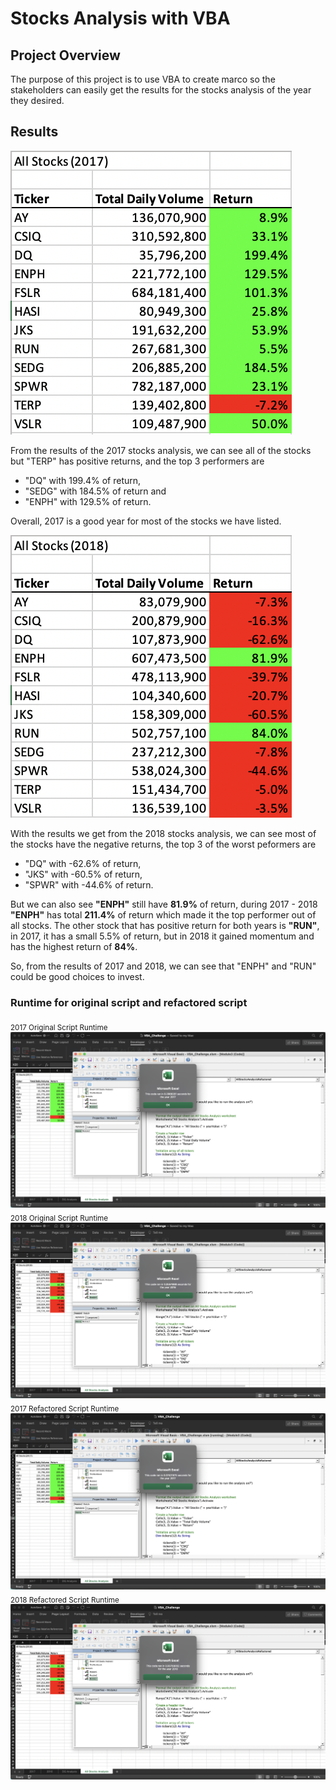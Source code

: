 # Stocks Analysis with VBA

## Project Overview

The purpose of this project is to use VBA to create marco so the stakeholders can easily get the results for the stocks analysis of the year they desired.


## Results

![2017 Stocks Analysis Result](2017_Stocks_Analysis_results.png)

From the results of the 2017 stocks analysis, we can see all of the stocks but "TERP" has positive returns, and the top 3 performers are 

- "DQ" with 199.4% of return, 
- "SEDG" with 184.5% of return and 
- "ENPH" with 129.5% of return. 

Overall, 2017 is a good year for most of the stocks we have listed.

![2018 Stocks Analysis Result](2018_Stocks_Analysis_results.png)

With the results we get from the 2018 stocks analysis, we can see most of the stocks have the negative returns, the top 3 of the worst peformers are

- "DQ" with -62.6% of return, 
- "JKS" with -60.5% of return, 
- "SPWR" with -44.6% of return. 

But we can also see **"ENPH"** still have **81.9%** of return, during 2017 - 2018 **"ENPH"** has total **211.4%** of return which made it the top performer out of all stocks. The other stock that has positive return for both years is **"RUN"**, in 2017, it has a small 5.5% of return, but in 2018 it gained momentum and has the highest return of **84%**.

So, from the results of 2017 and 2018, we can see that "ENPH" and "RUN" could be good choices to invest.

### Runtime for original script and refactored script
<sub>2017 Original Script Runtime</sub>
![2017 Original Script Runtime](2017_AllStocksAnalysis_Original_Script_runtime.png)
<sub>2018 Original Script Runtime</sub>
![2018 Original Script Runtime](2018_AllStocksAnalysis_Original_Script_runtime.png)
<sub>2017 Refactored Script Runtime</sub>
![2017 Refactored Script Runtime](VBA_Challenge_2017.png)
<sub>2018 Refactored Script Runtime</sub>
![2018 Refactored Script Runtime](VBA_Challenge_2018.png)
